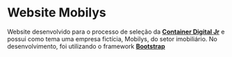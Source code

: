 # Website Mobilys
<p>Website desenvolvido para o processo de seleção da <a href="http://www.codijr.ufc.br/"><b>Container Digital Jr</b></a> e possui como tema uma empresa fictícia, Mobilys, do setor imobiliário. 
No desenvolvimento, foi utilizando o framework <a href="https://getbootstrap.com/"><b>Bootstrap<b></a></p>
